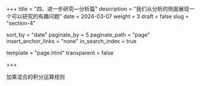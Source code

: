 +++
title = "四、进一步研究—分析篇"
description = "我们从分析的侧面展现一个可以研究的有趣问题"
date = 2024-03-07
weight = 3
draft = false
slug = "section-4"

sort_by = "date"
paginate_by = 5
paginate_path = "page"
insert_anchor_links = "none"
in_search_index = true

template = "page.html"
transparent = false

+++

加乘混合的积分运算规则
